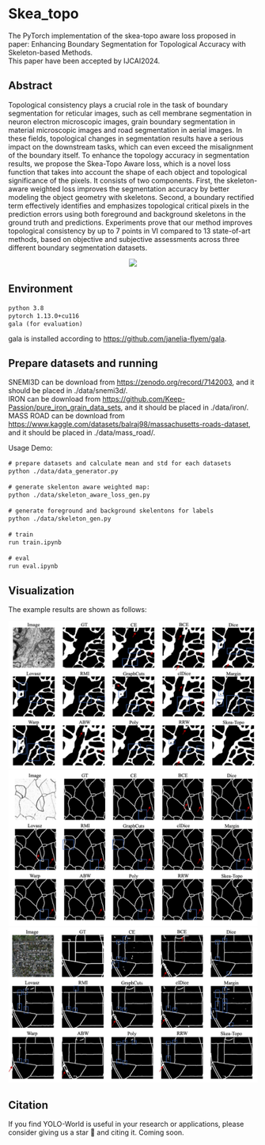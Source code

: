 # Skea_topo
The PyTorch implementation of the skea-topo aware loss proposed in paper: Enhancing Boundary Segmentation for Topological Accuracy with Skeleton-based Methods. <br>
This paper have been accepted by IJCAI2024. <br>

## Abstract
Topological consistency plays a crucial role in the task of boundary segmentation for reticular images, such as cell membrane segmentation in neuron electron microscopic images, grain boundary segmentation in material microscopic images and road segmentation in aerial images. In these fields, topological changes in segmentation results have a serious impact on the downstream tasks, which can even exceed the misalignment of the boundary itself. To enhance the topology accuracy in segmentation results, we propose the Skea-Topo Aware loss, which is a novel loss function that takes into account the shape of each object and topological significance of the pixels. It consists of two components. First, the skeleton-aware weighted loss improves the segmentation accuracy by better modeling the object geometry with skeletons. Second, a boundary rectified term effectively identifies and emphasizes topological critical pixels in the prediction errors using both foreground and background skeletons in the ground truth and predictions. Experiments prove that our method improves topological consistency by up to 7 points in VI compared to 13 state-of-art methods, based on objective and subjective assessments across three different boundary segmentation datasets.

<p align = "center">
<img src="https://github.com/clovermini/Skea_topo/blob/main/images/main.png">
</p>

## Environment

    python 3.8
    pytorch 1.13.0+cu116
    gala (for evaluation)

gala is installed according to https://github.com/janelia-flyem/gala.

## Prepare datasets and running
SNEMI3D can be download from https://zenodo.org/record/7142003, and it should be placed in ./data/snemi3d/.  <br>
IRON can be download from https://github.com/Keep-Passion/pure_iron_grain_data_sets, and it should be placed in ./data/iron/.  <br>
MASS ROAD can be download from https://www.kaggle.com/datasets/balraj98/massachusetts-roads-dataset, and it should be placed in ./data/mass_road/.  <br>

Usage Demo:

    # prepare datasets and calculate mean and std for each datasets
    python ./data/data_generator.py
    
    # generate skelenton aware weighted map:
    python ./data/skeleton_aware_loss_gen.py

    # generate foreground and background skelentons for labels
    python ./data/skeleton_gen.py

    # train
    run train.ipynb

    # eval 
    run eval.ipynb

## Visualization

The example results are shown as follows: 

<div align = "center">
<img src="https://github.com/clovermini/Skea_topo/blob/main/images/snemi3d.png" width="800" height="300">
</div>
<div align = "center">
<img src="https://github.com/clovermini/Skea_topo/blob/main/images/iron.png" style="zoom:70%">
</div>
<div align = "center">
<img src="https://github.com/clovermini/Skea_topo/blob/main/images/mass_road.png" style="zoom:70%">
</div>

## Citation
If you find YOLO-World is useful in your research or applications, please consider giving us a star 🌟 and citing it.
    Coming soon.



